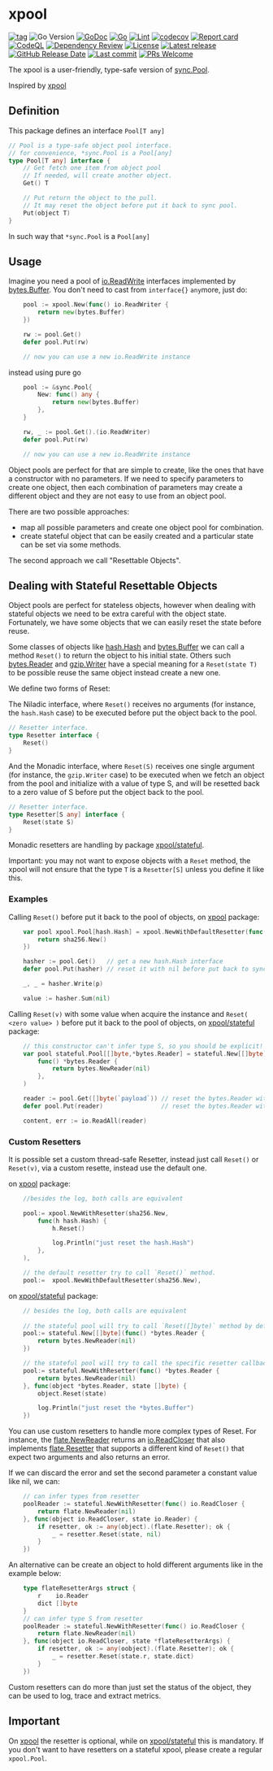 # xpool

[![tag](https://img.shields.io/github/tag/peczenyj/xpool.svg)](https://github.com/peczenyj/xpool/releases)
![Go Version](https://img.shields.io/badge/Go-%3E%3D%201.18-%23007d9c)
[![GoDoc](https://pkg.go.dev/badge/github.com/peczenyj/xpool)](http://pkg.go.dev/github.com/peczenyj/xpool)
[![Go](https://github.com/peczenyj/xpool/actions/workflows/go.yml/badge.svg)](https://github.com/peczenyj/xpool/actions/workflows/go.yml)
[![Lint](https://github.com/peczenyj/xpool/actions/workflows/lint.yml/badge.svg)](https://github.com/peczenyj/xpool/actions/workflows/lint.yml)
[![codecov](https://codecov.io/gh/peczenyj/xpool/graph/badge.svg?token=9y6f3vGgpr)](https://codecov.io/gh/peczenyj/xpool)
[![Report card](https://goreportcard.com/badge/github.com/peczenyj/xpool)](https://goreportcard.com/report/github.com/peczenyj/xpool)
[![CodeQL](https://github.com/peczenyj/xpool/actions/workflows/github-code-scanning/codeql/badge.svg)](https://github.com/peczenyj/xpool/actions/workflows/github-code-scanning/codeql)
[![Dependency Review](https://github.com/peczenyj/xpool/actions/workflows/dependency-review.yml/badge.svg)](https://github.com/peczenyj/xpool/actions/workflows/dependency-review.yml)
[![License](https://img.shields.io/github/license/peczenyj/xpool)](./LICENSE)
[![Latest release](https://img.shields.io/github/release/peczenyj/xpool.svg)](https://github.com/peczenyj/xpool/releases/latest)
[![GitHub Release Date](https://img.shields.io/github/release-date/peczenyj/xpool.svg)](https://github.com/peczenyj/xpool/releases/latest)
[![Last commit](https://img.shields.io/github/last-commit/peczenyj/xpool.svg)](https://github.com/peczenyj/xpool/commit/HEAD)
[![PRs Welcome](https://img.shields.io/badge/PRs-welcome-brightgreen.svg)](https://github.com/peczenyj/xpool/blob/main/CONTRIBUTING.md#pull-request-process)

The xpool is a user-friendly, type-safe version of [sync.Pool](https://pkg.go.dev/sync#Pool).

Inspired by [xpool](https://pkg.go.dev/go.unistack.org/micro/v3/util/xpool)

## Definition

This package defines an interface `Pool[T any]`

```go
// Pool is a type-safe object pool interface.
// for convenience, *sync.Pool is a Pool[any]
type Pool[T any] interface {
    // Get fetch one item from object pool
    // If needed, will create another object.
    Get() T

    // Put return the object to the pull.
    // It may reset the object before put it back to sync pool.
    Put(object T)
}
```

In such way that `*sync.Pool` is a `Pool[any]`

## Usage

Imagine you need a pool of [io.ReadWrite](https://pkg.go.dev/io#ReadWriter) interfaces implemented by [bytes.Buffer](https://pkg.go.dev/bytes#Buffer). You don't need to cast from `interface{}` `any`more, just do:

```go
    pool := xpool.New(func() io.ReadWriter {
        return new(bytes.Buffer)
    })

    rw := pool.Get()
    defer pool.Put(rw)

    // now you can use a new io.ReadWrite instance
```

instead using pure go

```go
    pool := &sync.Pool{
        New: func() any {
            return new(bytes.Buffer)
        },
    }

    rw, _ := pool.Get().(io.ReadWriter)
    defer pool.Put(rw)

    // now you can use a new io.ReadWrite instance
```

Object pools are perfect for that are simple to create, like the ones that have a constructor with no parameters. If we need to specify parameters to create one object, then each combination of parameters may create a different object and they are not easy to use from an object pool.

There are two possible approaches:

* map all possible parameters and create one object pool for combination.
* create stateful object that can be easily created and a particular state can be set via some methods.

The second approach we call "Resettable Objects".

## Dealing with Stateful Resettable Objects

Object pools are perfect for stateless objects, however when dealing with stateful objects we need to be extra careful with the object state. Fortunately, we have some objects that we can easily reset the state before reuse.

Some classes of objects like [hash.Hash](https://pkg.go.dev/hash#Hash) and [bytes.Buffer](https://pkg.go.dev/bytes#Buffer) we can call a method `Reset()` to return the object to his initial state. Others such [bytes.Reader](https://pkg.go.dev/bytes#Reader) and [gzip.Writer](https://pkg.go.dev/compress/gzip#Writer) have a special meaning for a `Reset(state T)` to be possible reuse the same object instead create a new one.

We define two forms of Reset:

The Niladic interface, where `Reset()` receives no arguments (for instance, the `hash.Hash` case) to be executed before put the object back to the pool.

```go
// Resetter interface.
type Resetter interface {
    Reset()
}
```

And the Monadic interface, where `Reset(S)` receives one single argument (for instance, the `gzip.Writer` case) to be executed when we fetch an object from the pool and initialize with a value of type S, and will be resetted back to a zero value of S before put the object back to the pool.

```go
// Resetter interface.
type Resetter[S any] interface {
    Reset(state S)
}
```

Monadic resetters are handling by package [xpool/stateful](https://pkg.go.dev/github.com/peczenyj/xpool/stateful).

Important: you may not want to expose objects with a `Reset` method, the xpool will not ensure that the type `T` is a `Resetter[S]` unless you define it like this.

### Examples

Calling `Reset()` before put it back to the pool of objects, on [xpool](https://pkg.go.dev/github.com/peczenyj/xpool) package:

```go
    var pool xpool.Pool[hash.Hash] = xpool.NewWithDefaultResetter(func() hash.Hash {
        return sha256.New()
    })

    hasher := pool.Get()   // get a new hash.Hash interface
    defer pool.Put(hasher) // reset it with nil before put back to sync pool.

    _, _ = hasher.Write(p)

    value := hasher.Sum(nil)
```

Calling `Reset(v)` with some value when acquire the instance and `Reset( <zero value> )` before put it back to the pool of objects, on [xpool/stateful](https://pkg.go.dev/github.com/peczenyj/xpool/stateful) package:

```go
    // this constructor can't infer type S, so you should be explicit!
    var pool stateful.Pool[[]byte,*bytes.Reader] = stateful.New[[]byte](
        func() *bytes.Reader {
            return bytes.NewReader(nil)
        },
    )

    reader := pool.Get([]byte(`payload`)) // reset the bytes.Reader with payload
    defer pool.Put(reader)                // reset the bytes.Reader with nil

    content, err := io.ReadAll(reader)
```

### Custom Resetters

It is possible set a custom thread-safe Resetter, instead just call `Reset()` or `Reset(v)`, via a custom resette, instead use the default one.

on [xpool](https://pkg.go.dev/github.com/peczenyj/xpool) package:

```go
    //besides the log, both calls are equivalent

    pool:= xpool.NewWithResetter(sha256.New, 
        func(h hash.Hash) {
            h.Reset()

            log.Println("just reset the hash.Hash")
        },
    ),

    // the default resetter try to call `Reset()` method.
    pool:=  xpool.NewWithDefaultResetter(sha256.New),
```

on [xpool/stateful](https://pkg.go.dev/github.com/peczenyj/xpool/stateful) package:

```go
    // besides the log, both calls are equivalent
    
    // the stateful pool will try to call `Reset([]byte)` method by default.
    pool:= stateful.New[[]byte](func() *bytes.Reader {
        return bytes.NewReader(nil)
    })

    // the stateful pool will try to call the specific resetter callback.
    pool:= stateful.NewWithResetter(func() *bytes.Reader {
        return bytes.NewReader(nil)
    }, func(object *bytes.Reader, state []byte) {
        object.Reset(state)

        log.Println("just reset the *bytes.Buffer")
    })
```

You can use custom resetters to handle more complex types of Reset. For instance, the [flate.NewReader](https://pkg.go.dev/compress/flate#NewReader) returns an [io.ReadCloser](https://pkg.go.dev/io#ReadCloser) that also implements [flate.Resetter](https://pkg.go.dev/compress/flate#Resetter) that supports a different kind of `Reset()` that expect two arguments and also returns an error.

If we can discard the error and set the second parameter a constant value like nil, we can:

```go
    // can infer types from resetter
    poolReader := stateful.NewWithResetter(func() io.ReadCloser {
        return flate.NewReader(nil)
    }, func(object io.ReadCloser, state io.Reader) {
        if resetter, ok := any(object).(flate.Resetter); ok {
            _ = resetter.Reset(state, nil)
        }
    })
```

An alternative can be create an object to hold different arguments like in the example below:

```go
    type flateResetterArgs struct {
        r    io.Reader
        dict []byte
    }
    // can infer type S from resetter
    poolReader := stateful.NewWithResetter(func() io.ReadCloser {
        return flate.NewReader(nil)
    }, func(object io.ReadCloser, state *flateResetterArgs) {
        if resetter, ok := any(oobject).(flate.Resetter); ok {
            _ = resetter.Reset(state.r, state.dict)
        }
    })
```

Custom resetters can do more than just set the status of the object, they can be used to log, trace and extract metrics.

## Important

On [xpool](https://pkg.go.dev/github.com/peczenyj/xpool) the resetter is optional, while on [xpool/stateful](https://pkg.go.dev/github.com/peczenyj/xpool/stateful) this is mandatory. If you don't want to have resetters on a stateful xpool, please create a regular `xpool.Pool`.